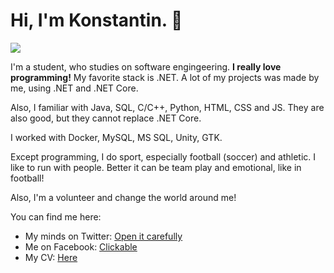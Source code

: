 # Hi, I'm Konstantin. 👋

![](https://habrastorage.org/webt/dj/ea/wz/djeawzfov9jtf3xcbcukpxgrwas.jpeg)

I'm a student, who studies on software engingeering. **I really love programming!** My favorite stack is .NET. A lot of my projects was made by me, using .NET and .NET Core.

Also, I familiar with Java, SQL, C/C++, Python, HTML, CSS and JS. They are also good, but they cannot replace .NET Core. 

I worked with Docker, MySQL, MS SQL, Unity, GTK. 

Except programming, I do sport, especially football (soccer) and athletic. I like to run with people. Better it can be team play and emotional, like in football!

Also, I'm a volunteer and change the world around me!

You can find me here:

- My minds on Twitter: [Open it carefully](https://twitter.com/hunter_programm)
- Me on Facebook: [Clickable](https://www.facebook.com/people/Konstantin-Sharykin/100010356492384)
- My CV: [Here](https://github.com/hunterlan/hunterlan/blob/master/CV_Konstantin_Sharykin.pdf)
